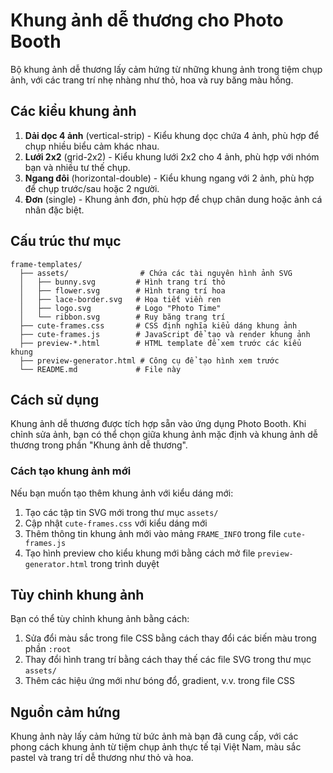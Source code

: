 # Khung ảnh dễ thương cho Photo Booth

Bộ khung ảnh dễ thương lấy cảm hứng từ những khung ảnh trong tiệm chụp ảnh, với các trang trí nhẹ nhàng như thỏ, hoa và ruy băng màu hồng.

## Các kiểu khung ảnh

1. **Dải dọc 4 ảnh** (vertical-strip) - Kiểu khung dọc chứa 4 ảnh, phù hợp để chụp nhiều biểu cảm khác nhau.
2. **Lưới 2x2** (grid-2x2) - Kiểu khung lưới 2x2 cho 4 ảnh, phù hợp với nhóm bạn và nhiều tư thế chụp.
3. **Ngang đôi** (horizontal-double) - Kiểu khung ngang với 2 ảnh, phù hợp để chụp trước/sau hoặc 2 người.
4. **Đơn** (single) - Khung ảnh đơn, phù hợp để chụp chân dung hoặc ảnh cá nhân đặc biệt.

## Cấu trúc thư mục

```
frame-templates/
  ├── assets/                # Chứa các tài nguyên hình ảnh SVG
  │   ├── bunny.svg         # Hình trang trí thỏ
  │   ├── flower.svg        # Hình trang trí hoa
  │   ├── lace-border.svg   # Họa tiết viền ren
  │   ├── logo.svg          # Logo "Photo Time"
  │   └── ribbon.svg        # Ruy băng trang trí
  ├── cute-frames.css       # CSS định nghĩa kiểu dáng khung ảnh
  ├── cute-frames.js        # JavaScript để tạo và render khung ảnh
  ├── preview-*.html        # HTML template để xem trước các kiểu khung
  ├── preview-generator.html # Công cụ để tạo hình xem trước
  └── README.md             # File này
```

## Cách sử dụng

Khung ảnh dễ thương được tích hợp sẵn vào ứng dụng Photo Booth. Khi chỉnh sửa ảnh, bạn có thể chọn giữa khung ảnh mặc định và khung ảnh dễ thương trong phần "Khung ảnh dễ thương".

### Cách tạo khung ảnh mới

Nếu bạn muốn tạo thêm khung ảnh với kiểu dáng mới:

1. Tạo các tập tin SVG mới trong thư mục `assets/`
2. Cập nhật `cute-frames.css` với kiểu dáng mới
3. Thêm thông tin khung ảnh mới vào mảng `FRAME_INFO` trong file `cute-frames.js`
4. Tạo hình preview cho kiểu khung mới bằng cách mở file `preview-generator.html` trong trình duyệt

## Tùy chỉnh khung ảnh

Bạn có thể tùy chỉnh khung ảnh bằng cách:

1. Sửa đổi màu sắc trong file CSS bằng cách thay đổi các biến màu trong phần `:root`
2. Thay đổi hình trang trí bằng cách thay thế các file SVG trong thư mục `assets/`
3. Thêm các hiệu ứng mới như bóng đổ, gradient, v.v. trong file CSS

## Nguồn cảm hứng

Khung ảnh này lấy cảm hứng từ bức ảnh mà bạn đã cung cấp, với các phong cách khung ảnh từ tiệm chụp ảnh thực tế tại Việt Nam, màu sắc pastel và trang trí dễ thương như thỏ và hoa.
